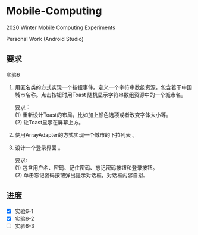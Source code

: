 # Mobile-Computing

2020 Winter Mobile Computing Experiments

Personal Work (Android Studio)

## 要求

实验6

1. 用匿名类的方式实现一个按钮事件。定义一个字符串数组资源，包含若干中国城市名称。点击按钮时用Toast 随机显示字符串数组资源中的一个城市名。

   要求： <br />
   (1) 重新设计Toast的布局，比如加上颜色选项或者改变字体大小等。 <br />
   (2) 让Toast显示在屏幕上方。 <br />

2. 使用ArrayAdapter的方式实现一个城市的下拉列表 。

3. 设计一个登录界面 。

   要求: <br />
   (1) 包含用户名、密码、记住密码、忘记密码按钮和登录按钮。 <br />
   (2) 单击忘记密码按钮弹出提示对话框，对话框内容自拟。 <br />

## 进度

- [x] 实验6-1
- [x] 实验6-2
- [ ] 实验6-3
